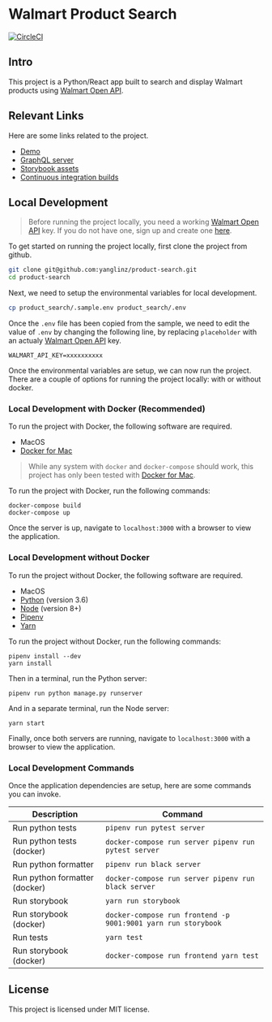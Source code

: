 # Walmart Product Search

[![CircleCI](https://img.shields.io/circleci/project/github/yanglinz/product-search.svg)](https://circleci.com/gh/yanglinz/product-search)

## Intro

This project is a Python/React app built to search and display Walmart products
using [Walmart Open API](https://developer.walmartlabs.com/).

## Relevant Links

Here are some links related to the project.

- [Demo](https://pensive-poincare-124932.netlify.com/)
- [GraphQL server](https://product-search-walmart.herokuapp.com/graphql/)
- [Storybook assets](/)
- [Continuous integration builds](/)

## Local Development

> Before running the project locally, you need a working
> [Walmart Open API](https://developer.walmartlabs.com/) key. If you do not have
> one, sign up and create one
> [here](https://developer.walmartlabs.com/member/register).

To get started on running the project locally, first clone the project from
github.

```sh
git clone git@github.com:yanglinz/product-search.git
cd product-search
```

Next, we need to setup the environmental variables for local development.

```sh
cp product_search/.sample.env product_search/.env
```

Once the `.env` file has been copied from the sample, we need to edit the value
of `.env` by changing the following line, by replacing `placeholder` with an
actualy [Walmart Open API](https://developer.walmartlabs.com/) key.

```
WALMART_API_KEY=xxxxxxxxxx
```

Once the environmental variables are setup, we can now run the project. There
are a couple of options for running the project locally: with or without docker.

### Local Development with Docker (Recommended)

To run the project with Docker, the following software are required.

- MacOS
- [Docker for Mac](https://docs.docker.com/docker-for-mac/install/)

> While any system with `docker` and `docker-compose` should work, this project
> has only been tested with
> [Docker for Mac](https://docs.docker.com/docker-for-mac/install/).

To run the project with Docker, run the following commands:

```
docker-compose build
docker-compose up
```

Once the server is up, navigate to `localhost:3000` with a browser to view the
application.

### Local Development without Docker

To run the project without Docker, the following software are required.

- MacOS
- [Python](https://www.python.org/) (version 3.6)
- [Node](https://nodejs.org) (version 8+)
- [Pipenv](https://docs.pipenv.org/)
- [Yarn](https://yarnpkg.com)

To run the project without Docker, run the following commands:

```
pipenv install --dev
yarn install
```

Then in a terminal, run the Python server:

```
pipenv run python manage.py runserver
```

And in a separate terminal, run the Node server:

```
yarn start
```

Finally, once both servers are running, navigate to `localhost:3000` with a
browser to view the application.

### Local Development Commands

Once the application dependencies are setup, here are some commands you can
invoke.

| Description                   | Command                                                       |
| ----------------------------- | ------------------------------------------------------------- |
| Run python tests              | `pipenv run pytest server`                                    |
| Run python tests (docker)     | `docker-compose run server pipenv run pytest server`          |
| Run python formatter          | `pipenv run black server`                                     |
| Run python formatter (docker) | `docker-compose run server pipenv run black server`           |
| Run storybook                 | `yarn run storybook`                                          |
| Run storybook (docker)        | `docker-compose run frontend -p 9001:9001 yarn run storybook` |
| Run tests                     | `yarn test`                                                   |
| Run storybook (docker)        | `docker-compose run frontend yarn test`                       |

## License

This project is licensed under MIT license.
